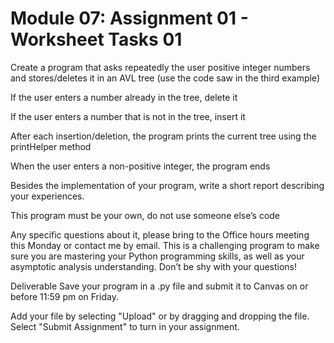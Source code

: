 # Module 07: Assignment 01 - Worksheet Tasks 01

Create a program that asks repeatedly the user positive integer numbers and stores/deletes it in an AVL tree (use the code saw in the third example)

If the user enters a number already in the tree, delete it

If the user enters a number that is not in the tree, insert it

After each insertion/deletion, the program prints the current tree using the printHelper method

When the user enters a non-positive integer, the program ends

Besides the implementation of your program, write a short report describing your experiences.

 

This program must be your own, do not use someone else’s code

Any specific questions about it, please bring to the Office hours meeting this Monday or contact me by email. This is a challenging program to make sure you are mastering your Python programming skills, as well as your asymptotic analysis understanding. Don’t be shy with your questions!

Deliverable
Save your program in a .py file and submit it to Canvas on or before 11:59 pm on Friday.

Add your file by selecting "Upload" or by dragging and dropping the file.
Select "Submit Assignment" to turn in your assignment.
